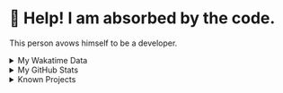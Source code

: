 # 🥺 Help! I am absorbed by the code. 

This person avows himself to be a developer.

<details>

<summary>My Wakatime Data</summary>

<!--START_SECTION:waka-->
![Lines of code](https://img.shields.io/badge/From%20Hello%20World%20I%27ve%20Written-8.8%20million%20lines%20of%20code-blue)

**🐱 My GitHub Data** 

> 📦 785.3 kB Used in GitHub's Storage 
 > 
> 🏆 659 Contributions in the Year 2024
 > 
> 🚫 Not Opted to Hire
 > 
> 📜 90 Public Repositories 
 > 
> 🔑 27 Private Repositories 
 > 
**I'm an Early 🐤** 

```text
🌞 Morning                2192 commits        ██████░░░░░░░░░░░░░░░░░░░   24.00 % 
🌆 Daytime                3914 commits        ███████████░░░░░░░░░░░░░░   42.86 % 
🌃 Evening                2952 commits        ████████░░░░░░░░░░░░░░░░░   32.32 % 
🌙 Night                  75 commits          ░░░░░░░░░░░░░░░░░░░░░░░░░   00.82 % 
```
📅 **I'm Most Productive on Tuesday** 

```text
Monday                   1135 commits        ███░░░░░░░░░░░░░░░░░░░░░░   12.43 % 
Tuesday                  1606 commits        ████░░░░░░░░░░░░░░░░░░░░░   17.58 % 
Wednesday                1601 commits        ████░░░░░░░░░░░░░░░░░░░░░   17.53 % 
Thursday                 1318 commits        ████░░░░░░░░░░░░░░░░░░░░░   14.43 % 
Friday                   1353 commits        ████░░░░░░░░░░░░░░░░░░░░░   14.81 % 
Saturday                 1137 commits        ███░░░░░░░░░░░░░░░░░░░░░░   12.45 % 
Sunday                   983 commits         ███░░░░░░░░░░░░░░░░░░░░░░   10.76 % 
```


**I Mostly Code in Go** 

```text
Go                       34 repos            ████████░░░░░░░░░░░░░░░░░   34.00 % 
TeX                      6 repos             ██░░░░░░░░░░░░░░░░░░░░░░░   06.00 % 
Rust                     3 repos             █░░░░░░░░░░░░░░░░░░░░░░░░   03.00 % 
Swift                    3 repos             █░░░░░░░░░░░░░░░░░░░░░░░░   03.00 % 
Shell                    2 repos             ░░░░░░░░░░░░░░░░░░░░░░░░░   02.00 % 
```




 Last Updated on 06/05/2024 01:17:18 UTC
<!--END_SECTION:waka-->

</details>

<details>
 
 <summary>My GitHub Stats</summary>

[![CDFMLR's github stats](https://github-readme-stats.vercel.app/api?username=cdfmlr&count_private=true&show_icons=true)](https://github.com/anuraghazra/github-readme-stats)
 
</details>

<details>

<summary>Known Projects</summary>

[![Star History Chart](https://api.star-history.com/svg?repos=cdfmlr/pyflowchart,cdfmlr/muvtuber,cdfmlr/crud,cdfmlr/murecom-verse-1,cdfmlr/murecom-intro&type=Date)](https://star-history.com/#cdfmlr/pyflowchart&cdfmlr/muvtuber&cdfmlr/crud&cdfmlr/murecom-verse-1&cdfmlr/murecom-intro&Date)

 </details>
